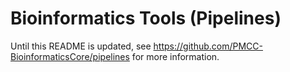 # Bioinformatics Tools (Pipelines)

Until this README is updated, see https://github.com/PMCC-BioinformaticsCore/pipelines for more information.